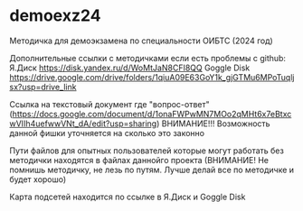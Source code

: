# demoexz24
Методичка для демоэкзамена по специальности ОИБТС (2024 год)

Дополнительные ссылки с методичками если есть проблемы с github:
Я.Диск https://disk.yandex.ru/d/WoMtJaN8CFI8QQ
Goggle Disk https://drive.google.com/drive/folders/1qiuA09E63GoY1k_gjGTMu6MPoTuqljsx?usp=drive_link

Ссылка на текстовый документ где "вопрос-ответ" (https://docs.google.com/document/d/1onaFWPwMN7MOo2qMHt6x7eBtxcwVIIh4uefwwVNt_dA/edit?usp=sharing) ВНИМАНИЕ!!! Возможность данной фишки уточняется на сколько это законно

Пути файлов для опытных пользователей которые могут работать без методички находятся в файлах даннойго проекта 
(ВНИМАНИЕ! Не помнишь методичку, не лезь по путям. Лучше делай все по методичке и будет хорошо)

Карта подсетей находится по ссылке в Я.Диск и Goggle Disk

